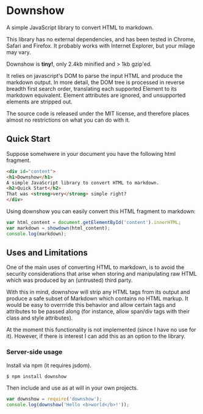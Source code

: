 # Downshow

A simple JavaScript library to convert HTML to markdown.

This library has no external dependencies, and has been tested 
in Chrome, Safari and Firefox. It probably works with Internet Explorer,
but your milage may vary.

Downshow is **tiny!**, only 2.4kb minified and &gt; 1kb gzip'ed.

It relies on javascript's DOM to parse the input HTML and produce the markdown
output.  In more detail, the DOM tree is processed in reverse breadth
first search order, translating each supported Element to its markdown
equivalent. Element attributes are ignored, and unsupported elements are
stripped out.

The source code is released under the MIT license, and therefore places
almost no restrictions on what you can do with it.

## Quick Start

Suppose somehwere in your document you have the following html fragment.

``` html
<div id="content">
<h1>Downshow</h1>
A simple JavaScript library to convert HTML to markdown.
<h2>Quick Start</h2>
That was <strong>very</strong> simple right?
</div>
```

Using downshow you can easily convert this HTML fragment to markdown:

```js
var html_content = document.getElementById('content').innerHTML;
var markdown = showdown(html_content);
console.log(markdown);
```

## Uses and Limitations

One of the main uses of converting HTML to markdown, is to avoid the
security considerations that arise when storing and manipulating raw
HTML which was produced by an (untrusted) third party.

With this in mind, downshow will strip any HTML tags from its output and
produce a safe subset of Markdown which contains no HTML markup. It
would be easy to overrride this behavior and allow certain tags and
attributes to be passed along (for instance, allow span/div tags with
their class and style attributes).

At the moment this functionality is not implemented (since I have no use
for it). However, if there is interest I can add this as an option to
the library.

### Server-side usage

Install via npm (it requires jsdom).

    $ npm install downshow

Then include and use as at will in your own projects.

```js
var downshow = require('downshow');
console.log(downshow('Hello <b>world</b>!'));
